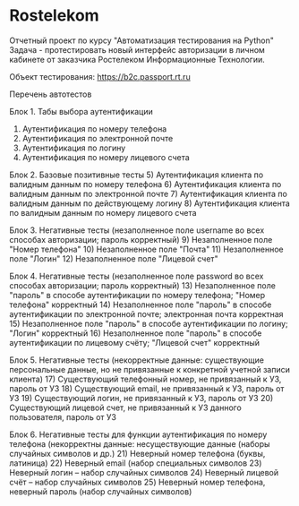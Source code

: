 # Rostelekom
Отчетный проект по курсу "Автоматизация тестирования на Python"
Задача - протестировать новый интерфейс авторизации в личном кабинете от заказчика Ростелеком Информационные Технологии.
 
Объект тестирования: https://b2c.passport.rt.ru

Перечень автотестов

Блок 1. Табы выбора аутентификации
1) Аутентификация по номеру телефона
2) Аутентификация по электронной почте
3) Аутентификация по логину
4) Аутентификация по номеру лицевого счета	

Блок 2. Базовые позитивные тесты
5) Аутентификация клиента по валидным данным по номеру телефона
6) Аутентификация клиента по валидным данным по электронной почте
7) Аутентификация клиента по валидным данным по действующему логину
8) Аутентификация клиента по валидным данным по номеру лицевого счета

Блок 3. Негативные тесты (незаполненное поле username во всех способах авторизации; пароль корректный)
9) Незаполненное поле "Номер телефона" 
10) Незаполненное поле "Почта"
11) Незаполненное поле "Логин"
12) Незаполненное поле "Лицевой счет"

Блок 4. Негативные тесты (незаполненное поле password во всех способах авторизации; пароль корректный)
13) Незаполненное поле "пароль" в способе аутентификации по номеру телефона; "Номер телефона" корректный
14) Незаполненное поле "пароль" в способе аутентификации по электронной почте; электронная почта корректная
15) Незаполненное поле "пароль" в способе аутентификации по логину; "Логин" корректный
16) Незаполненное поле "пароль" в способе аутентификации по лицевому счёту; "Лицевой счет" корректный

Блок 5. Негативные тесты (некорректные данные: существующие персональные данные, но не привязанные к конкретной учетной записи клиента)
17) Существующий телефонный номер, не привязанный к УЗ, пароль от УЗ
18) Существующий еmail, не привязанный к УЗ, пароль от УЗ
19) Существующий логин, не привязанный к УЗ, пароль от УЗ
20) Существующий лицевой счет, не привязанный к УЗ данного пользователя, пароль от УЗ

Блок 6. Негативные тесты для функции аутентификация по номеру телефона (некорректны данные: несуществующие данные (наборы случайных символов и др.)
21) Неверный номер телефона (буквы, латиница)
22) Неверный email (набор специальных символов
23) Неверный логин – набор случайных символов
24) Неверный лицевой счёт – набор случайных символов
25) Неверный номер телефона, неверный пароль (набор случайных символов)
